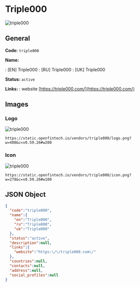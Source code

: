 
# Triple000 
![triple000](https://static.openfintech.io/vendors/triple000/logo.png?w=400&c=v0.59.26#w200)  

## General 
 
**Code:** `triple000` 
 
**Name:** 
 
:	[EN] Triple000 
:	[RU] Triple000 
:	[UK] Triple000 
 
**Status:** `active` 
 
**Links:** 
: website [https://triple000.com/](https://triple000.com/) 
 

## Images 

### Logo 
 
![triple000](https://static.openfintech.io/vendors/triple000/logo.png?w=400&c=v0.59.26#w200)  

```
https://static.openfintech.io/vendors/triple000/logo.png?w=400&c=v0.59.26#w200
```  

### Icon 
 
![triple000](https://static.openfintech.io/vendors/triple000/icon.png?w=278&c=v0.59.26#w100)  

```
https://static.openfintech.io/vendors/triple000/icon.png?w=278&c=v0.59.26#w100
```  

## JSON Object 

```json
{
  "code":"triple000",
  "name":{
    "en":"Triple000",
    "ru":"Triple000",
    "uk":"Triple000"
  },
  "status":"active",
  "description":null,
  "links":{
    "website":"https:\/\/triple000.com\/"
  },
  "countries":null,
  "contacts":null,
  "address":null,
  "social_profiles":null
}
```  
